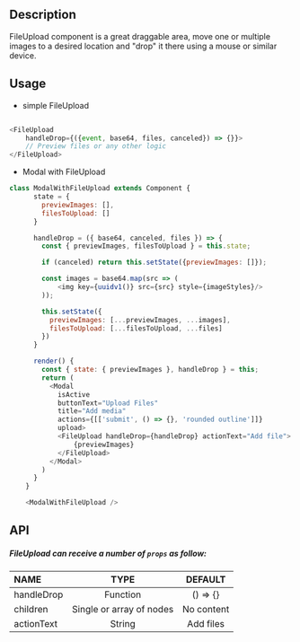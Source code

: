 
## Description

FileUpload component  is a great draggable area, move one or multiple images to a desired location and "drop" it there using a mouse or similar device.

## Usage

* simple FileUpload

```js

<FileUpload 
    handleDrop={({event, base64, files, canceled}) => {}}>
    // Preview files or any other logic
</FileUpload>

```

* Modal with FileUpload

```js
class ModalWithFileUpload extends Component {
      state = {
        previewImages: [],
        filesToUpload: []
      }

      handleDrop = ({ base64, canceled, files }) => {
        const { previewImages, filesToUpload } = this.state;

        if (canceled) return this.setState({previewImages: []});

        const images = base64.map(src => (
            <img key={uuidv1()} src={src} style={imageStyles}/>
        ));

        this.setState({
          previewImages: [...previewImages, ...images],
          filesToUpload: [...filesToUpload, ...files]
        })
      }

      render() {
        const { state: { previewImages }, handleDrop } = this;
        return (
          <Modal
            isActive
            buttonText="Upload Files"
            title="Add media"
            actions={[['submit', () => {}, 'rounded outline']]}
            upload>
            <FileUpload handleDrop={handleDrop} actionText="Add file">
                {previewImages}
            </FileUpload>
          </Modal>
        )
      }
    }

    <ModalWithFileUpload />
```

## API

##### FileUpload can receive a number of `props` as follow:

| NAME       |           TYPE           |  DEFAULT   |
| :--------- | :----------------------: | :--------: |
| handleDrop |         Function         |  () => {}  |
| children   | Single or array of nodes | No content |
| actionText |          String          | Add files  |

